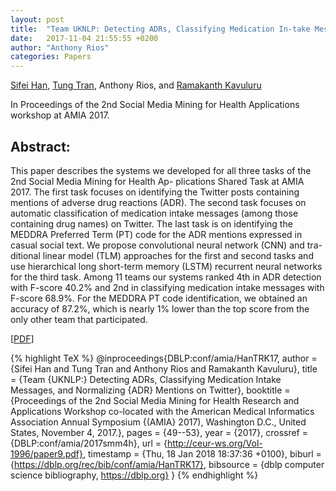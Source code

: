 ```yaml
---
layout: post
title:  "Team UKNLP: Detecting ADRs, Classifying Medication In-take Messages, and Normalizing ADR Mentions on Twitter"
date:   2017-11-04 21:55:55 +0200
author: "Anthony Rios"
categories: Papers
---
```


<a href="https://scholar.google.com/citations?user=Y2N8_WwAAAAJ&hl=en">Sifei Han</a>, <a href="http://tttran.net">Tung Tran</a>, Anthony Rios, and <a href="http://protocols.netlab.uky.edu/~rvkavu2/">Ramakanth Kavuluru</a>

In Proceedings of the 2nd Social Media Mining for Health Applications workshop at AMIA 2017.

## Abstract:
This paper describes the systems we developed for all three tasks of the 2nd Social Media Mining for Health Ap- plications Shared Task at AMIA 2017. The first task focuses on identifying the Twitter posts containing mentions of adverse drug reactions (ADR). The second task focuses on automatic classification of medication intake messages (among those containing drug names) on Twitter. The last task is on identifying the MEDDRA Preferred Term (PT) code for the ADR mentions expressed in casual social text. We propose convolutional neural network (CNN) and tra- ditional linear model (TLM) approaches for the first and second tasks and use hierarchical long short-term memory (LSTM) recurrent neural networks for the third task. Among 11 teams our systems ranked 4th in ADR detection with F-score 40.2% and 2nd in classifying medication intake messages with F-score 68.9%. For the MEDDRA PT code identification, we obtained an accuracy of 87.2%, which is nearly 1% lower than the top score from the only other team that participated.

[<a href="http://ceur-ws.org/Vol-1996/paper9.pdf">PDF</a>]

{% highlight TeX %}
@inproceedings{DBLP:conf/amia/HanTRK17,
  author    = {Sifei Han and
               Tung Tran and
               Anthony Rios and
               Ramakanth Kavuluru},
  title     = {Team {UKNLP:} Detecting ADRs, Classifying Medication Intake Messages,
               and Normalizing {ADR} Mentions on Twitter},
  booktitle = {Proceedings of the 2nd Social Media Mining for Health Research and
               Applications Workshop co-located with the American Medical Informatics
               Association Annual Symposium {(AMIA} 2017), Washington D.C., United
               States, November 4, 2017.},
  pages     = {49--53},
  year      = {2017},
  crossref  = {DBLP:conf/amia/2017smm4h},
  url       = {http://ceur-ws.org/Vol-1996/paper9.pdf},
  timestamp = {Thu, 18 Jan 2018 18:37:36 +0100},
  biburl    = {https://dblp.org/rec/bib/conf/amia/HanTRK17},
  bibsource = {dblp computer science bibliography, https://dblp.org}
}
{% endhighlight %}
